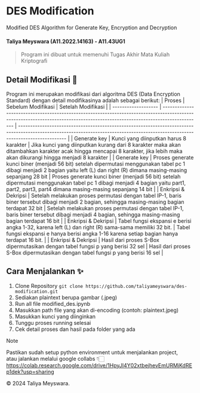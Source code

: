 # DES Modification
Modified DES Algorithm for Generate Key, Encryption and Decryption
#### Taliya Meyswara (A11.2022.14163) - A11.43UG1
> Program ini dibuat untuk memenuhi Tugas Akhir Mata Kuliah Kriptografi

## Detail Modifikasi 🧩
Program ini merupakan modifikasi dari algoritma DES (Data Encryption Standard) dengan detail modifikasinya adalah sebagai berikut: 
| Proses              | Sebelum Modifikasi                                                                                                                                                           | Setelah Modifikasi                                                                                                                                                               |
| ------------------- | ---------------------------------------------------------------------------------------------------------------------------------------------------------------------------- | -------------------------------------------------------------------------------------------------------------------------------------------------------------------------------- |
| Generate key        | Kunci yang diinputkan harus 8 karakter                                                                                                                                       | Jika kunci yang diinputkan kurang dari 8 karakter maka akan ditambahkan karakter acak hingga mencapai 8 karakter, jika lebih maka akan dikurangi hingga menjadi 8 karakter        |
| Generate key        | Proses generate kunci biner (menjadi 56 bit) setelah dipermutasi menggunakan tabel pc 1 dibagi menjadi 2 bagian yaitu left (L) dan right (R) dimana masing-masing sepanjang 28 bit | Proses generate kunci biner (menjadi 56 bit) setelah dipermutasi menggunakan tabel pc 1 dibagi menjadi 4 bagian yaitu part1, part2, part3, part4 dimana masing-masing sepanjang 14 bit |
| Enkripsi & Dekripsi | Setelah melakukan proses permutasi dengan tabel IP-1, baris biner tersebut dibagi menjadi 2 bagian, sehingga masing-masing bagian terdapat 32 bit                            | Setelah melakukan proses permutasi dengan tabel IP-1, baris biner tersebut dibagi menjadi 4 bagian, sehingga masing-masing bagian terdapat 16 bit                                |
| Enkripsi & Dekripsi | Tabel fungsi ekspansi e berisi angka 1-32, karena left (L) dan right (R) sama-sama memiliki 32 bit.                                                                          | Tabel fungsi ekspansi e hanya berisi angka 1-16 karena setiap bagian hanya terdapat 16 bit.                                                                                      |
| Enkripsi & Dekripsi | Hasil dari proses S-Box dipermutasikan dengan tabel fungsi p yang berisi 32 sel                                                                                              | Hasil dari proses S-Box dipermutasikan dengan tabel fungsi p yang berisi 16 sel                                                                                                  |

## Cara Menjalankan ✨
1. Clone Repository
  ```git clone https://github.com/taliyameyswara/des-modification.git```
2. Sediakan plaintext berupa gambar (.jpeg)
3. Run all file modified_des.ipynb
4. Masukkan path file yang akan di-encoding (contoh: plaintext.jpeg)
5. Masukkan kunci yang diinginkan
6. Tunggu proses running selesai
7. Cek detail proses dan hasil pada folder yang ada

> [!NOTE]  
> Pastikan sudah setup python environment untuk menjalankan project,\
> atau jalankan melalui google collabs 👇🏻\
> https://colab.research.google.com/drive/1HpyJI4Y02xtbejhevEmURMjKdREp1dek?usp=sharing

&copy; 2024 Taliya Meyswara.
